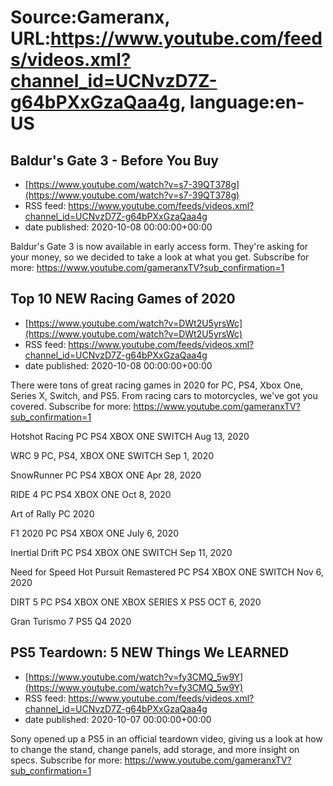 # Source:Gameranx, URL:https://www.youtube.com/feeds/videos.xml?channel_id=UCNvzD7Z-g64bPXxGzaQaa4g, language:en-US

## Baldur's Gate 3 - Before You Buy
 - [https://www.youtube.com/watch?v=s7-39QT378g](https://www.youtube.com/watch?v=s7-39QT378g)
 - RSS feed: https://www.youtube.com/feeds/videos.xml?channel_id=UCNvzD7Z-g64bPXxGzaQaa4g
 - date published: 2020-10-08 00:00:00+00:00

Baldur's Gate 3 is now available in early access form. They're asking for your money, so we decided to take a look at what you get.
Subscribe for more: https://www.youtube.com/gameranxTV?sub_confirmation=1

## Top 10 NEW Racing Games of 2020
 - [https://www.youtube.com/watch?v=DWt2U5yrsWc](https://www.youtube.com/watch?v=DWt2U5yrsWc)
 - RSS feed: https://www.youtube.com/feeds/videos.xml?channel_id=UCNvzD7Z-g64bPXxGzaQaa4g
 - date published: 2020-10-08 00:00:00+00:00

There were tons of great racing games in 2020 for PC, PS4, Xbox One, Series X, Switch, and PS5. From racing cars to motorcycles, we've got you covered.
Subscribe for more: https://www.youtube.com/gameranxTV?sub_confirmation=1

Hotshot Racing
PC PS4 XBOX ONE SWITCH
Aug 13, 2020

WRC 9
PC, PS4, XBOX ONE SWITCH
Sep 1, 2020

SnowRunner
PC PS4 XBOX ONE
Apr 28, 2020

RIDE 4
PC PS4 XBOX ONE
Oct 8, 2020

Art of Rally
PC
2020

F1 2020
PC PS4 XBOX ONE
July 6, 2020

Inertial Drift
PC PS4 XBOX ONE SWITCH
Sep 11, 2020

Need for Speed Hot Pursuit Remastered
PC PS4 XBOX ONE SWITCH
Nov 6, 2020

DIRT 5
PC PS4 XBOX ONE XBOX SERIES X PS5
OCT 6, 2020

Gran Turismo 7
PS5
Q4 2020

## PS5 Teardown: 5 NEW Things We LEARNED
 - [https://www.youtube.com/watch?v=fy3CMQ_5w9Y](https://www.youtube.com/watch?v=fy3CMQ_5w9Y)
 - RSS feed: https://www.youtube.com/feeds/videos.xml?channel_id=UCNvzD7Z-g64bPXxGzaQaa4g
 - date published: 2020-10-07 00:00:00+00:00

Sony opened up a PS5 in an official teardown video, giving us a look at how to change the stand, change panels, add storage, and more insight on specs.
Subscribe for more: https://www.youtube.com/gameranxTV?sub_confirmation=1

